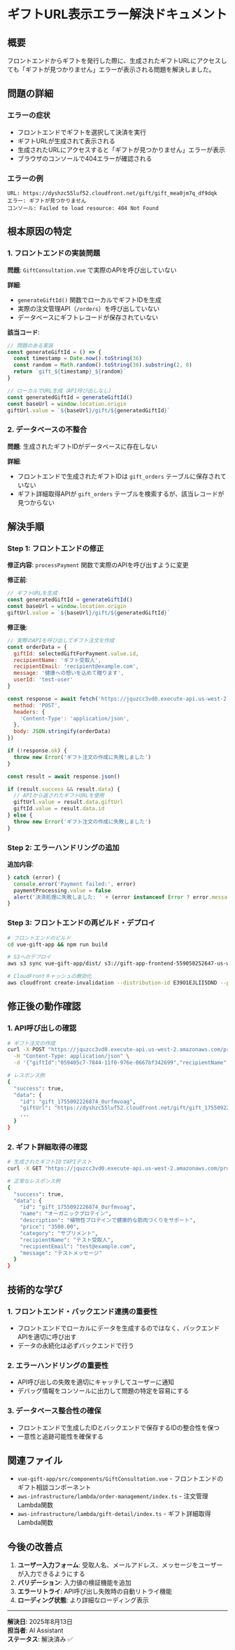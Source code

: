 # ギフトURL表示エラー解決ドキュメント

## 概要

フロントエンドからギフトを発行した際に、生成されたギフトURLにアクセスしても「ギフトが見つかりません」エラーが表示される問題を解決しました。

## 問題の詳細

### エラーの症状
- フロントエンドでギフトを選択して決済を実行
- ギフトURLが生成されて表示される
- 生成されたURLにアクセスすると「ギフトが見つかりません」エラーが表示
- ブラウザのコンソールで404エラーが確認される

### エラーの例
```
URL: https://dyshzc55luf52.cloudfront.net/gift/gift_mea0jm7q_df9dqk
エラー: ギフトが見つかりません
コンソール: Failed to load resource: 404 Not Found
```

## 根本原因の特定

### 1. フロントエンドの実装問題
**問題**: `GiftConsultation.vue` で実際のAPIを呼び出していない

**詳細**:
- `generateGiftId()` 関数でローカルでギフトIDを生成
- 実際の注文管理API（`/orders`）を呼び出していない
- データベースにギフトレコードが保存されていない

**該当コード**:
```javascript
// 問題のある実装
const generateGiftId = () => {
  const timestamp = Date.now().toString(36)
  const random = Math.random().toString(36).substring(2, 8)
  return `gift_${timestamp}_${random}`
}

// ローカルでURL生成（API呼び出しなし）
const generatedGiftId = generateGiftId()
const baseUrl = window.location.origin
giftUrl.value = `${baseUrl}/gift/${generatedGiftId}`
```

### 2. データベースの不整合
**問題**: 生成されたギフトIDがデータベースに存在しない

**詳細**:
- フロントエンドで生成されたギフトIDは `gift_orders` テーブルに保存されていない
- ギフト詳細取得APIが `gift_orders` テーブルを検索するが、該当レコードが見つからない

## 解決手順

### Step 1: フロントエンドの修正

**修正内容**: `processPayment` 関数で実際のAPIを呼び出すように変更

**修正前**:
```javascript
// ギフトURLを生成
const generatedGiftId = generateGiftId()
const baseUrl = window.location.origin
giftUrl.value = `${baseUrl}/gift/${generatedGiftId}`
```

**修正後**:
```javascript
// 実際のAPIを呼び出してギフト注文を作成
const orderData = {
  giftId: selectedGiftForPayment.value.id,
  recipientName: 'ギフト受取人',
  recipientEmail: 'recipient@example.com',
  message: '健康への想いを込めて贈ります',
  userId: 'test-user'
}

const response = await fetch('https://jquzcc3vd0.execute-api.us-west-2.amazonaws.com/prod/orders', {
  method: 'POST',
  headers: {
    'Content-Type': 'application/json',
  },
  body: JSON.stringify(orderData)
})

if (!response.ok) {
  throw new Error('ギフト注文の作成に失敗しました')
}

const result = await response.json()

if (result.success && result.data) {
  // APIから返されたギフトURLを使用
  giftUrl.value = result.data.giftUrl
  giftId.value = result.data.id
} else {
  throw new Error('ギフト注文の作成に失敗しました')
}
```

### Step 2: エラーハンドリングの追加

**追加内容**:
```javascript
} catch (error) {
  console.error('Payment failed:', error)
  paymentProcessing.value = false
  alert('決済処理に失敗しました: ' + (error instanceof Error ? error.message : 'Unknown error'))
}
```

### Step 3: フロントエンドの再ビルド・デプロイ

```bash
# フロントエンドのビルド
cd vue-gift-app && npm run build

# S3へのデプロイ
aws s3 sync vue-gift-app/dist/ s3://gift-app-frontend-559050252647-us-west-2/ --delete

# CloudFrontキャッシュの無効化
aws cloudfront create-invalidation --distribution-id E39O1EJLII5DND --paths "/*"
```

## 修正後の動作確認

### 1. API呼び出しの確認
```bash
# ギフト注文の作成
curl -X POST "https://jquzcc3vd0.execute-api.us-west-2.amazonaws.com/prod/orders" \
  -H "Content-Type: application/json" \
  -d '{"giftId":"059405c7-7844-11f0-976e-0667bf342699","recipientName":"テスト受取人","recipientEmail":"test@example.com","message":"テストメッセージ","userId":"test-user"}'

# レスポンス例
{
  "success": true,
  "data": {
    "id": "gift_1755092226874_0urfmvoag",
    "giftUrl": "https://dyshzc55luf52.cloudfront.net/gift/gift_1755092226874_0urfmvoag",
    ...
  }
}
```

### 2. ギフト詳細取得の確認
```bash
# 生成されたギフトIDでAPIテスト
curl -X GET "https://jquzcc3vd0.execute-api.us-west-2.amazonaws.com/prod/gift/gift_1755092226874_0urfmvoag"

# 正常なレスポンス例
{
  "success": true,
  "data": {
    "id": "gift_1755092226874_0urfmvoag",
    "name": "オーガニックプロテイン",
    "description": "植物性プロテインで健康的な筋肉づくりをサポート",
    "price": "3500.00",
    "category": "サプリメント",
    "recipientName": "テスト受取人",
    "recipientEmail": "test@example.com",
    "message": "テストメッセージ"
  }
}
```

## 技術的な学び

### 1. フロントエンド・バックエンド連携の重要性
- フロントエンドでローカルにデータを生成するのではなく、バックエンドAPIを適切に呼び出す
- データの永続化は必ずバックエンドで行う

### 2. エラーハンドリングの重要性
- API呼び出しの失敗を適切にキャッチしてユーザーに通知
- デバッグ情報をコンソールに出力して問題の特定を容易にする

### 3. データベース整合性の確保
- フロントエンドで生成したIDとバックエンドで保存するIDの整合性を保つ
- 一意性と追跡可能性を確保する

## 関連ファイル

- `vue-gift-app/src/components/GiftConsultation.vue` - フロントエンドのギフト相談コンポーネント
- `aws-infrastructure/lambda/order-management/index.ts` - 注文管理Lambda関数
- `aws-infrastructure/lambda/gift-detail/index.ts` - ギフト詳細取得Lambda関数

## 今後の改善点

1. **ユーザー入力フォーム**: 受取人名、メールアドレス、メッセージをユーザーが入力できるようにする
2. **バリデーション**: 入力値の検証機能を追加
3. **エラーリトライ**: API呼び出し失敗時の自動リトライ機能
4. **ローディング状態**: より詳細なローディング表示

---

**解決日**: 2025年8月13日  
**担当者**: AI Assistant  
**ステータス**: 解決済み ✅ 